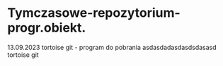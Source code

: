 # Tymczasowe-repozytorium-progr.obiekt.
13.09.2023
tortoise git - program do pobrania
asdasdadasdasdsdasasd tortoise git
